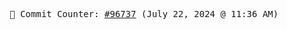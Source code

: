 <p align="center">
    <samp>
        📮 Commit Counter: <a href="https://github.com/Javascript-void0/Javascript-void0/commits/main">#96737</a> (July 22, 2024 @ 11:36 AM)
    </samp>
</p>